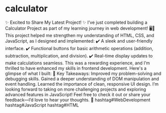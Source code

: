 # calculator
✨ Excited to Share My Latest Project! ✨
I’ve just completed building a Calculator Project as part of my learning journey in web development! 🖥️🔢
This project helped me strengthen my understanding of HTML, CSS, and JavaScript, as I designed and implemented:
✔️ A sleek and user-friendly interface.
✔️ Functional buttons for basic arithmetic operations (addition, subtraction, multiplication, and division).
✔️ Real-time display updates to make calculations seamless.
This was a rewarding experience, and I’m thrilled to have enhanced my skills in frontend development. Here's a glimpse of what I built:
🎯 Key Takeaways:
Improved my problem-solving and debugging skills.
Gained a deeper understanding of DOM manipulation and event handling.
Learned the importance of clean, responsive UI design.
I’m looking forward to taking on more challenging projects and exploring advanced features in JavaScript!
Feel free to check it out or share your feedback—I’d love to hear your thoughts. 🚀
hashtag#WebDevelopment hashtag#JavaScript hashtag#HTML 
